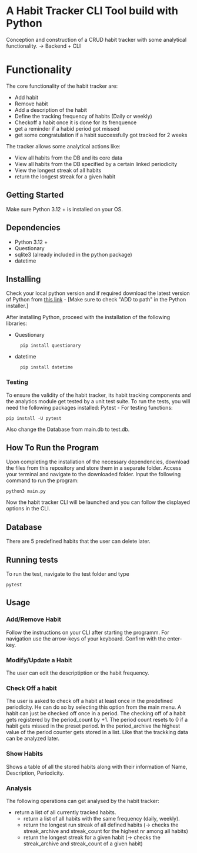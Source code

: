 # A Habit Tracker CLI Tool build with Python
Conception and construction of a CRUD habit tracker with some analytical functionality. 
-> Backend + CLI 

# Functionality

The core functionality of the habit tracker are:

- Add habit
- Remove habit
- Add a description of the habit
- Define the tracking frequency of habits (Daily or weekly)
- Checkoff a habit once it is done for its frenquence
- get a reminder if a habid period got missed
- get some congratulation if a habit successfully got tracked for 2 weeks

The tracker allows some analytical actions like:

- View all habits from the DB and its core data
- View all habits from the DB specified by a certain linked periodicity
- View the longest streak of all habits
- return the longest streak for a given habit

## Getting Started

Make sure Python 3.12 + is installed on your OS.

## Dependencies

- Python 3.12 +
- Questionary
- sqlite3 (already included in the python package)
- datetime

## Installing
Check your local python version and if required download the latest version of Python from [this link](https://www.python.org/downloads/) - [Make sure to check "ADD to path" in the Python installer.] 

After installing Python, proceed with the installation of the following libraries:
- Questionary
  
		pip install questionary
  
- datetime

		pip install datetime
  
### Testing
To ensure the validity of the habit tracker, its habit tracking components and the analytics module get tested by a unit test suite.
To run the tests, you will need the following packages installed: 
Pytest - For testing functions:

    pip install -U pytest

Also change the Database from main.db to test.db.

## How To Run the Program
Upon completing the installation of the necessary dependencies, download the files from this repository and store them in a separate folder. Access your terminal and navigate to the downloaded folder. Input the following command to run the program:

    python3 main.py

Now the habit tracker CLI will be launched and you can follow the displayed options in the CLI.

## Database
There are 5 predefined habits that the user can delete later.

## Running tests

To run the test, navigate to the test folder and type 
    
    pytest

## Usage
### Add/Remove Habit 
Follow the instructions on your CLI after starting the programm. For navigation use the arrow-keys of your keyboard. Confirm with the enter-key.

### Modify/Update a Habit
The user can edit the descriptiption or the habit frequency.

### Check Off a habit
The user is asked to check off a habit at least once in the predefined periodicity. He can do so by selecting this option from the main menu. A habit can just be checked off once in a period. The checking off of a habit gets registered by the period_count by +1. The period count resets to 0 if a habit gets missed in the preset period. In the period_archive the highest value of the period counter gets stored in a list. Like that the trackking data can be analyzed later.

### Show Habits 
Shows a table of all the stored habits along with their information of Name, Description, Periodicity.

### Analysis
The following operations can get analysed by the habit tracker:
  - return a list of all currently tracked habits.
	- return a list of all habits with the same frequency (daily, weekly).
	- return the longest run streak of all defined habits (→ checks the streak_archive and streak_count for the highest nr among all habits)
	- return the longest streak for a given habit (→ checks the streak_archive and streak_count of a given habit)

